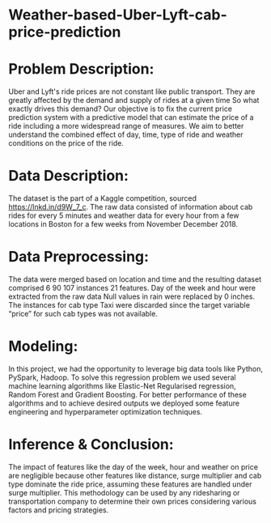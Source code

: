 # Weather-based-Uber-Lyft-cab-price-prediction

# Problem Description: 
Uber and Lyft's ride prices are not constant like public transport. They are greatly affected by the demand and supply of rides at a given time So what exactly drives this demand?
Our objective is to fix the current price prediction system with a predictive model that can estimate the price of a ride including a more widespread range of measures. We aim to better understand the combined effect of day, time, type of ride and weather conditions on the price of the ride.

# Data Description:
The dataset is the part of a Kaggle competition, sourced https://lnkd.in/d9W_7_c. The raw data consisted of information about cab rides for every 5 minutes and weather data for every hour from a few locations in Boston for a few weeks from November December 2018.

# Data Preprocessing:
The data were merged based on location and time and the resulting dataset comprised 6 90 107 instances 21 features.
Day of the week and hour were extracted from the raw data Null values in rain were replaced by 0 inches.  The instances for cab type Taxi were discarded since the target variable “price” for such cab types was not available.

# Modeling:
In this project, we had the opportunity to leverage big data tools like Python, PySpark, Hadoop. To solve this regression problem we used several machine learning algorithms like Elastic-Net Regularised regression, Random Forest and Gradient Boosting. For better performance of these algorithms and to achieve desired outputs we deployed some feature engineering and hyperparameter optimization techniques.

# Inference & Conclusion: 
The impact of features like the day of the week, hour and weather on price are negligible because other features like distance, surge multiplier and cab type dominate the ride price, assuming these features are handled under surge multiplier.
This methodology can be used by any ridesharing or transportation company to determine their own prices considering various factors and pricing strategies.
